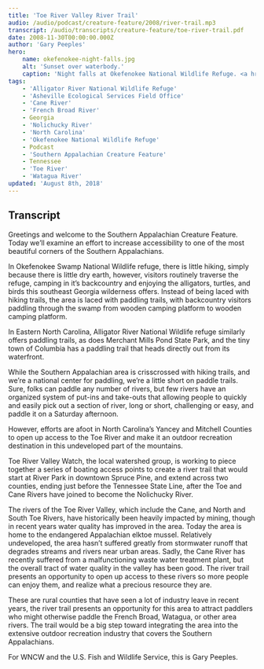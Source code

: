 ```yaml
---
title: 'Toe River Valley River Trail'
audio: /audio/podcast/creature-feature/2008/river-trail.mp3
transcript: /audio/transcripts/creature-feature/toe-river-trail.pdf
date: 2008-11-30T00:00:00.000Z
author: 'Gary Peeples'
hero:
    name: okefenokee-night-falls.jpg
    alt: 'Sunset over waterbody.'
    caption: 'Night falls at Okefenokee National Wildlife Refuge. <a href="https://flic.kr/p/eUA5VK">Photo</a> by Joy Campbell of Okefenokee Adventures.'
tags:
    - 'Alligator River National Wildlife Refuge'
    - 'Asheville Ecological Services Field Office'
    - 'Cane River'
    - 'French Broad River'
    - Georgia
    - 'Nolichucky River'
    - 'North Carolina'
    - 'Okefenokee National Wildlife Refuge'
    - Podcast
    - 'Southern Appalachian Creature Feature'
    - Tennessee
    - 'Toe River'
    - 'Watagua River'
updated: 'August 8th, 2018'
---
```


## Transcript

Greetings and welcome to the Southern Appalachian Creature Feature. Today we’ll examine an effort to increase accessibility to one of the most beautiful corners of the Southern Appalachians.

In Okefenokee Swamp National Wildlife refuge, there is little hiking, simply because there is little dry earth, however, visitors routinely traverse the refuge, camping in it’s backcountry and enjoying the alligators, turtles, and birds this southeast Georgia wilderness offers. Instead of being laced with hiking trails, the area is laced with paddling trails, with backcountry visitors paddling through the swamp from wooden camping platform to wooden camping platform.

In Eastern North Carolina, Alligator River National Wildlife refuge similarly offers paddling trails, as does Merchant Mills Pond State Park, and the tiny town of Columbia has a paddling trail that heads directly out from its waterfront.

While the Southern Appalachian area is crisscrossed with hiking trails, and we’re a national center for paddling, we’re a little short on paddle trails. Sure, folks can paddle any number of rivers, but few rivers have an organized system of put-ins and take-outs that allowing people to quickly and easily pick out a section of river, long or short, challenging or easy, and paddle it on a Saturday afternoon.

However, efforts are afoot in North Carolina’s Yancey and Mitchell Counties to open up access to the Toe River and make it an outdoor recreation destination in this undeveloped part of the mountains.

Toe River Valley Watch, the local watershed group, is working to piece together a series of boating access points to create a river trail that would start at River Park in downtown Spruce Pine, and extend across two counties, ending just before the Tennessee State Line, after the Toe and Cane Rivers have joined to become the Nolichucky River.

The rivers of the Toe River Valley, which include the Cane, and North and South Toe Rivers, have historically been heavily impacted by mining, though in recent years water quality has improved in the area. Today the area is home to the endangered Appalachian elktoe mussel. Relatively undeveloped, the area hasn’t suffered greatly from stormwater runoff that degrades streams and rivers near urban areas. Sadly, the Cane River has recently suffered from a malfunctioning waste water treatment plant, but the overall tract of water quality in the valley has been good. The river trail presents an opportunity to open up access to these rivers so more people can enjoy them, and realize what a precious resource they are.

These are rural counties that have seen a lot of industry leave in recent years, the river trail presents an opportunity for this area to attract paddlers who might otherwise paddle the French Broad, Watagua, or other area rivers. The trail would be a big step toward integrating the area into the extensive outdoor recreation industry that covers the Southern Appalachians.

For WNCW and the U.S. Fish and Wildlife Service, this is Gary Peeples.